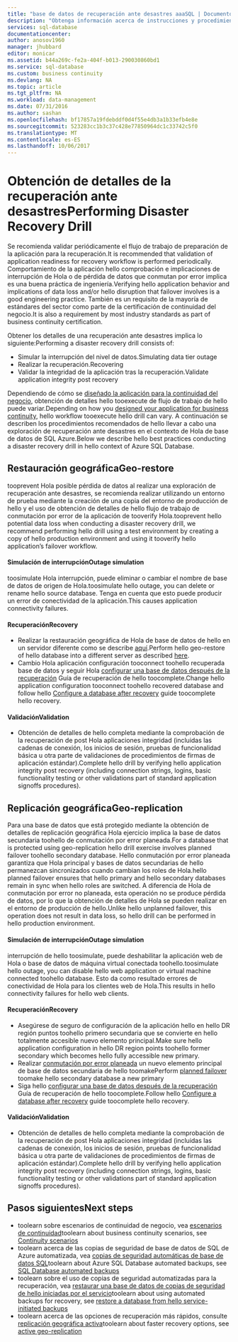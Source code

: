 ```yaml
---
title: "base de datos de recuperación ante desastres aaaSQL | Documentos de Microsoft"
description: "Obtenga información acerca de instrucciones y procedimientos recomendados para el uso de mantenimiento de base de datos de SQL Azure tooperform ante desastres recuperación aumenta toohelp su misión crítica para el negocio aplicaciones resistentes toofailures y las interrupciones."
services: sql-database
documentationcenter: 
author: anosov1960
manager: jhubbard
editor: monicar
ms.assetid: b44a269c-fe2a-404f-b013-290030860bd1
ms.service: sql-database
ms.custom: business continuity
ms.devlang: NA
ms.topic: article
ms.tgt_pltfrm: NA
ms.workload: data-management
ms.date: 07/31/2016
ms.author: sashan
ms.openlocfilehash: bf17857a19fdebddf0d4f55e4db3a1b33efb4e8e
ms.sourcegitcommit: 523283cc1b3c37c428e77850964dc1c33742c5f0
ms.translationtype: MT
ms.contentlocale: es-ES
ms.lasthandoff: 10/06/2017
---
```

# <a name="performing-disaster-recovery-drill"></a><span data-ttu-id="5a628-103">Obtención de detalles de la recuperación ante desastres</span><span class="sxs-lookup"><span data-stu-id="5a628-103">Performing Disaster Recovery Drill</span></span>
<span data-ttu-id="5a628-104">Se recomienda validar periódicamente el flujo de trabajo de preparación de la aplicación para la recuperación.</span><span class="sxs-lookup"><span data-stu-id="5a628-104">It is recommended that validation of application readiness for recovery workflow is performed periodically.</span></span> <span data-ttu-id="5a628-105">Comportamiento de la aplicación hello comprobación e implicaciones de interrupción de Hola o de pérdida de datos que conmutan por error implica es una buena práctica de ingeniería.</span><span class="sxs-lookup"><span data-stu-id="5a628-105">Verifying hello application behavior and implications of data loss and/or hello disruption that failover involves is a good engineering practice.</span></span> <span data-ttu-id="5a628-106">También es un requisito de la mayoría de estándares del sector como parte de la certificación de continuidad del negocio.</span><span class="sxs-lookup"><span data-stu-id="5a628-106">It is also a requirement by most industry standards as part of business continuity certification.</span></span>

<span data-ttu-id="5a628-107">Obtener los detalles de una recuperación ante desastres implica lo siguiente:</span><span class="sxs-lookup"><span data-stu-id="5a628-107">Performing a disaster recovery drill consists of:</span></span>

* <span data-ttu-id="5a628-108">Simular la interrupción del nivel de datos.</span><span class="sxs-lookup"><span data-stu-id="5a628-108">Simulating data tier outage</span></span>
* <span data-ttu-id="5a628-109">Realizar la recuperación.</span><span class="sxs-lookup"><span data-stu-id="5a628-109">Recovering</span></span>
* <span data-ttu-id="5a628-110">Validar la integridad de la aplicación tras la recuperación.</span><span class="sxs-lookup"><span data-stu-id="5a628-110">Validate application integrity post recovery</span></span>

<span data-ttu-id="5a628-111">Dependiendo de cómo se [diseñado la aplicación para la continuidad del negocio](sql-database-business-continuity.md), obtención de detalles hello tooexecute de flujo de trabajo de hello puede variar.</span><span class="sxs-lookup"><span data-stu-id="5a628-111">Depending on how you [designed your application for business continuity](sql-database-business-continuity.md), hello workflow tooexecute hello drill can vary.</span></span> <span data-ttu-id="5a628-112">A continuación se describen los procedimientos recomendados de hello llevar a cabo una exploración de recuperación ante desastres en el contexto de Hola de base de datos de SQL Azure.</span><span class="sxs-lookup"><span data-stu-id="5a628-112">Below we describe hello best practices conducting a disaster recovery drill in hello context of Azure SQL Database.</span></span>

## <a name="geo-restore"></a><span data-ttu-id="5a628-113">Restauración geográfica</span><span class="sxs-lookup"><span data-stu-id="5a628-113">Geo-restore</span></span>
<span data-ttu-id="5a628-114">tooprevent Hola posible pérdida de datos al realizar una exploración de recuperación ante desastres, se recomienda realizar utilizando un entorno de prueba mediante la creación de una copia del entorno de producción de hello y el uso de obtención de detalles de hello flujo de trabajo de conmutación por error de la aplicación de tooverify Hola.</span><span class="sxs-lookup"><span data-stu-id="5a628-114">tooprevent hello potential data loss when conducting a disaster recovery drill, we recommend performing hello drill using a test environment by creating a copy of hello production environment and using it tooverify hello application’s failover workflow.</span></span>

#### <a name="outage-simulation"></a><span data-ttu-id="5a628-115">Simulación de interrupción</span><span class="sxs-lookup"><span data-stu-id="5a628-115">Outage simulation</span></span>
<span data-ttu-id="5a628-116">toosimulate Hola interrupción, puede eliminar o cambiar el nombre de base de datos de origen de Hola.</span><span class="sxs-lookup"><span data-stu-id="5a628-116">toosimulate hello outage, you can delete or rename hello source database.</span></span> <span data-ttu-id="5a628-117">Tenga en cuenta que esto puede producir un error de conectividad de la aplicación.</span><span class="sxs-lookup"><span data-stu-id="5a628-117">This causes application connectivity failures.</span></span>

#### <a name="recovery"></a><span data-ttu-id="5a628-118">Recuperación</span><span class="sxs-lookup"><span data-stu-id="5a628-118">Recovery</span></span>
* <span data-ttu-id="5a628-119">Realizar la restauración geográfica de Hola de base de datos de hello en un servidor diferente como se describe [aquí](sql-database-disaster-recovery.md).</span><span class="sxs-lookup"><span data-stu-id="5a628-119">Perform hello geo-restore of hello database into a different server as described [here](sql-database-disaster-recovery.md).</span></span>
* <span data-ttu-id="5a628-120">Cambio Hola aplicación configuración tooconnect toohello recuperada base de datos y seguir Hola [configurar una base de datos después de la recuperación](sql-database-disaster-recovery.md) Guía de recuperación de hello toocomplete.</span><span class="sxs-lookup"><span data-stu-id="5a628-120">Change hello application configuration tooconnect toohello recovered database and follow hello [Configure a database after recovery](sql-database-disaster-recovery.md) guide toocomplete hello recovery.</span></span>

#### <a name="validation"></a><span data-ttu-id="5a628-121">Validación</span><span class="sxs-lookup"><span data-stu-id="5a628-121">Validation</span></span>
* <span data-ttu-id="5a628-122">Obtención de detalles de hello completa mediante la comprobación de la recuperación de post Hola aplicaciones integridad (incluidas las cadenas de conexión, los inicios de sesión, pruebas de funcionalidad básica u otra parte de validaciones de procedimientos de firmas de aplicación estándar).</span><span class="sxs-lookup"><span data-stu-id="5a628-122">Complete hello drill by verifying hello application integrity post recovery (including connection strings, logins, basic functionality testing or other validations part of standard application signoffs procedures).</span></span>

## <a name="geo-replication"></a><span data-ttu-id="5a628-123">Replicación geográfica</span><span class="sxs-lookup"><span data-stu-id="5a628-123">Geo-replication</span></span>
<span data-ttu-id="5a628-124">Para una base de datos que está protegido mediante la obtención de detalles de replicación geográfica Hola ejercicio implica la base de datos secundaria toohello de conmutación por error planeada.</span><span class="sxs-lookup"><span data-stu-id="5a628-124">For a database that is protected using geo-replication hello drill exercise involves planned failover toohello secondary database.</span></span> <span data-ttu-id="5a628-125">Hello conmutación por error planeada garantiza que Hola principal y bases de datos secundarias de hello permanezcan sincronizados cuando cambian los roles de Hola.</span><span class="sxs-lookup"><span data-stu-id="5a628-125">hello planned failover ensures that hello primary and hello secondary databases remain in sync when hello roles are switched.</span></span> <span data-ttu-id="5a628-126">A diferencia de Hola de conmutación por error no planeada, esta operación no se produce pérdida de datos, por lo que la obtención de detalles de Hola se pueden realizar en el entorno de producción de hello.</span><span class="sxs-lookup"><span data-stu-id="5a628-126">Unlike hello unplanned failover, this operation does not result in data loss, so hello drill can be performed in hello production environment.</span></span>

#### <a name="outage-simulation"></a><span data-ttu-id="5a628-127">Simulación de interrupción</span><span class="sxs-lookup"><span data-stu-id="5a628-127">Outage simulation</span></span>
<span data-ttu-id="5a628-128">interrupción de hello toosimulate, puede deshabilitar la aplicación web de Hola o base de datos de máquina virtual conectada toohello.</span><span class="sxs-lookup"><span data-stu-id="5a628-128">toosimulate hello outage, you can disable hello web application or virtual machine connected toohello database.</span></span> <span data-ttu-id="5a628-129">Esto da como resultado errores de conectividad de Hola para los clientes web de Hola.</span><span class="sxs-lookup"><span data-stu-id="5a628-129">This results in hello connectivity failures for hello web clients.</span></span>

#### <a name="recovery"></a><span data-ttu-id="5a628-130">Recuperación</span><span class="sxs-lookup"><span data-stu-id="5a628-130">Recovery</span></span>
* <span data-ttu-id="5a628-131">Asegúrese de seguro de configuración de la aplicación hello en hello DR región puntos toohello primero secundaria que se convierte en hello totalmente accesible nuevo elemento principal.</span><span class="sxs-lookup"><span data-stu-id="5a628-131">Make sure hello application configuration in hello DR region points toohello former secondary which becomes hello fully accessible new primary.</span></span>
* <span data-ttu-id="5a628-132">Realizar [conmutación por error planeada](scripts/sql-database-setup-geodr-and-failover-database-powershell.md) un nuevo elemento principal de base de datos secundaria de hello toomake</span><span class="sxs-lookup"><span data-stu-id="5a628-132">Perform [planned failover](scripts/sql-database-setup-geodr-and-failover-database-powershell.md) toomake hello secondary database a new primary</span></span>
* <span data-ttu-id="5a628-133">Siga hello [configurar una base de datos después de la recuperación](sql-database-disaster-recovery.md) Guía de recuperación de hello toocomplete.</span><span class="sxs-lookup"><span data-stu-id="5a628-133">Follow hello [Configure a database after recovery](sql-database-disaster-recovery.md) guide toocomplete hello recovery.</span></span>

#### <a name="validation"></a><span data-ttu-id="5a628-134">Validación</span><span class="sxs-lookup"><span data-stu-id="5a628-134">Validation</span></span>
* <span data-ttu-id="5a628-135">Obtención de detalles de hello completa mediante la comprobación de la recuperación de post Hola aplicaciones integridad (incluidas las cadenas de conexión, los inicios de sesión, pruebas de funcionalidad básica u otra parte de validaciones de procedimientos de firmas de aplicación estándar).</span><span class="sxs-lookup"><span data-stu-id="5a628-135">Complete hello drill by verifying hello application integrity post recovery (including connection strings, logins, basic functionality testing or other validations part of standard application signoffs procedures).</span></span>

## <a name="next-steps"></a><span data-ttu-id="5a628-136">Pasos siguientes</span><span class="sxs-lookup"><span data-stu-id="5a628-136">Next steps</span></span>
* <span data-ttu-id="5a628-137">toolearn sobre escenarios de continuidad de negocio, vea [escenarios de continuidad](sql-database-business-continuity.md)</span><span class="sxs-lookup"><span data-stu-id="5a628-137">toolearn about business continuity scenarios, see [Continuity scenarios](sql-database-business-continuity.md)</span></span>
* <span data-ttu-id="5a628-138">toolearn acerca de las copias de seguridad de base de datos de SQL de Azure automatizada, vea [copias de seguridad automáticas de base de datos SQL](sql-database-automated-backups.md)</span><span class="sxs-lookup"><span data-stu-id="5a628-138">toolearn about Azure SQL Database automated backups, see [SQL Database automated backups](sql-database-automated-backups.md)</span></span>
* <span data-ttu-id="5a628-139">toolearn sobre el uso de copias de seguridad automatizadas para la recuperación, vea [restaurar una base de datos de copias de seguridad de hello iniciadas por el servicio](sql-database-recovery-using-backups.md)</span><span class="sxs-lookup"><span data-stu-id="5a628-139">toolearn about using automated backups for recovery, see [restore a database from hello service-initiated backups](sql-database-recovery-using-backups.md)</span></span>
* <span data-ttu-id="5a628-140">toolearn acerca de las opciones de recuperación más rápidos, consulte [replicación geográfica activa](sql-database-geo-replication-overview.md)</span><span class="sxs-lookup"><span data-stu-id="5a628-140">toolearn about faster recovery options, see [active geo-replication](sql-database-geo-replication-overview.md)</span></span>  
